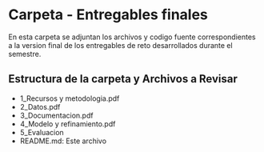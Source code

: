 # Carpeta - Entregables finales
En esta carpeta se adjuntan los archivos y codigo fuente correspondientes a la version final de los entregables de reto desarrollados durante el semestre.

## Estructura de la carpeta y Archivos a Revisar
- 1_Recursos y metodologia.pdf
- 2_Datos.pdf
- 3_Documentacion.pdf
- 4_Modelo y refinamiento.pdf
- 5_Evaluacion
- README.md: Este archivo
